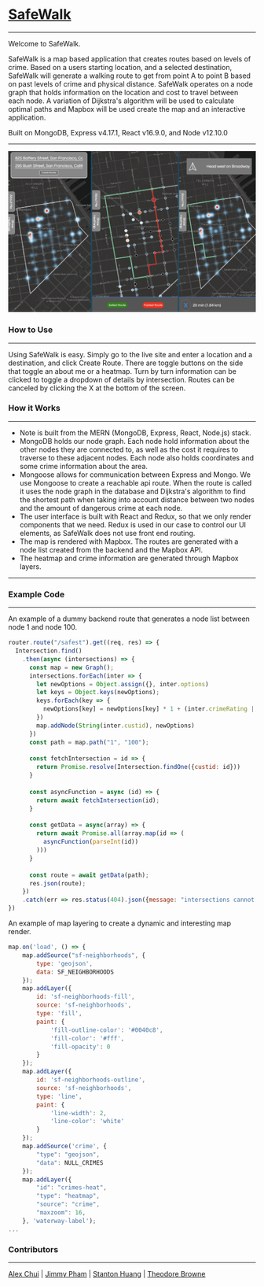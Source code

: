# [SafeWalk](https://safewalker.herokuapp.com)

------

Welcome to SafeWalk.

SafeWalk is a map based application that creates routes based on levels of crime. Based on a users starting location, and a selected destination, SafeWalk will generate a walking route to get from point A to point B based on past levels of crime and physical distance. SafeWalk operates on a node graph that holds information on the location and cost to travel between each node. A variation of Dijkstra's algorithm will be used to calculate optimal paths and Mapbox will be used create the map and an interactive application.

Built on MongoDB, Express v4.17.1, React v16.9.0, and Node v12.10.0


------

![Screenshots of SafeWalk](https://github.com/ahhchooey/SafeWalk/blob/master/images/safewalk_img.png)


### How to Use

------

Using SafeWalk is easy. Simply go to the live site and enter a location and a destination, and click Create Route. There are toggle buttons on the side that toggle an about me or a heatmap. Turn by turn information can be clicked to toggle a dropdown of details by intersection. Routes can be canceled by clicking the X at the bottom of the screen.


### How it Works

------

* Note is built from the MERN (MongoDB, Express, React, Node.js) stack.
* MongoDB holds our node graph. Each node hold information about the other nodes they are connected to, as well as the cost it requires to traverse to these adjacent nodes. Each node also holds coordinates and some crime information about the area.
* Mongoose allows for communication between Express and Mongo. We use Mongoose to create a reachable api route. When the route is called it uses the node graph in the database and Dijkstra's algorithm to find the shortest path when taking into account distance between two nodes and the amount of dangerous crime at each node.
* The user interface is built with React and Redux, so that we only render components that we need. Redux is used in our case to control our UI elements, as SafeWalk does not use front end routing.
* The map is rendered with Mapbox. The routes are generated with a node list created from the backend and the Mapbox API.
* The heatmap and crime information are generated through Mapbox layers.

------


### Example Code

------

An example of a dummy backend route that generates a node list between node 1 and node 100.
```js
router.route("/safest").get((req, res) => {
  Intersection.find()
    .then(async (intersections) => {
      const map = new Graph();
      intersections.forEach(inter => {
        let newOptions = Object.assign({}, inter.options)
        let keys = Object.keys(newOptions);
        keys.forEach(key => {
          newOptions[key] = newOptions[key] * 1 + (inter.crimeRating || 0);
        })
        map.addNode(String(inter.custid), newOptions)
      })
      const path = map.path("1", "100");

      const fetchIntersection = id => {
        return Promise.resolve(Intersection.findOne({custid: id}))
      }

      const asyncFunction = async (id) => {
        return await fetchIntersection(id);
      }

      const getData = async(array) => {
        return await Promise.all(array.map(id => (
          asyncFunction(parseInt(id))
        )))
      }

      const route = await getData(path);
      res.json(route);
    })
    .catch(err => res.status(404).json({message: "intersections cannot be found"}))
})
```

An example of map layering to create a dynamic and interesting map render.
```js
map.on('load', () => {
    map.addSource("sf-neighborhoods", {
        type: 'geojson',
        data: SF_NEIGHBORHOODS
    });
    map.addLayer({
        id: 'sf-neighborhoods-fill',
        source: 'sf-neighborhoods',
        type: 'fill',
        paint: {
            'fill-outline-color': '#0040c8',
            'fill-color': '#fff',
            'fill-opacity': 0
        }
    });
    map.addLayer({
        id: 'sf-neighborhoods-outline',
        source: 'sf-neighborhoods',
        type: 'line',
        paint: {
            'line-width': 2,
            'line-color': 'white'
        }
    });
    map.addSource('crime', {
        "type": "geojson",
        "data": NULL_CRIMES
    });
    map.addLayer({
        "id": "crimes-heat",
        "type": "heatmap",
        "source": "crime",
        "maxzoom": 16,
    }, 'waterway-label');
...
```

### Contributors

------

[Alex Chui](https://github.com/ahhchooey) |
[Jimmy Pham](https://github.com/jipham510) |
[Stanton Huang](https://github.com/aethervial) |
[Theodore Browne](https://github.com/theo-browne)

